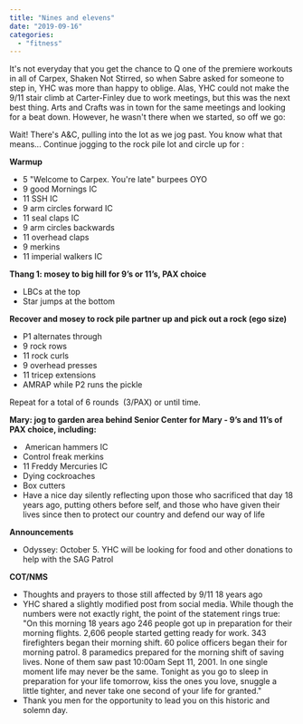 ```yaml
---
title: "Nines and elevens"
date: "2019-09-16"
categories: 
  - "fitness"
---
```


It's not everyday that you get the chance to Q one of the premiere workouts in all of Carpex, Shaken Not Stirred, so when Sabre asked for someone to step in, YHC was more than happy to oblige. Alas, YHC could not make the 9/11 stair climb at Carter-Finley due to work meetings, but this was the next best thing. Arts and Crafts was in town for the same meetings and looking for a beat down. However, he wasn't there when we started, so off we go:

Wait! There's A&C, pulling into the lot as we jog past. You know what that means... Continue jogging to the rock pile lot and circle up for :

**Warmup**

- 5 "Welcome to Carpex. You're late" burpees OYO
- 9 good Mornings IC
- 11 SSH IC
- 9 arm circles forward IC
- 11 seal claps IC
- 9 arm circles backwards 
- 11 overhead claps
- 9 merkins
- 11 imperial walkers IC

**Thang 1: mosey to big hill for 9’s or 11’s, PAX choice**

- LBCs at the top
- Star jumps at the bottom

**Recover and mosey to rock pile partner up and pick out a rock (ego size)**

- P1 alternates through 
- 9 rock rows
- 11 rock curls
- 9 overhead presses
- 11 tricep extensions
- AMRAP while P2 runs the pickle

Repeat for a total of 6 rounds  (3/PAX) or until time. 

**Mary: jog to garden area behind Senior Center for Mary - 9’s and 11’s of PAX choice, including:**

-  American hammers IC
- Control freak merkins 
- 11 Freddy Mercuries IC
- Dying cockroaches 
- Box cutters
- Have a nice day silently reflecting upon those who sacrificed that day 18 years ago, putting others before self, and those who have given their lives since then to protect our country and defend our way of life

**Announcements**

- Odyssey: October 5. YHC will be looking for food and other donations to help with the SAG Patrol

**COT/NMS**

- Thoughts and prayers to those still affected by 9/11 18 years ago
- YHC shared a slightly modified post from social media. While though the numbers were not exactly right, the point of the statement rings true:  
    "On this morning 18 years ago 246 people got up in preparation for their morning flights. 2,606 people started getting ready for work. 343 firefighters began their morning shift. 60 police officers began their for morning patrol. 8 paramedics prepared for the morning shift of saving lives. None of them saw past 10:00am Sept 11, 2001. In one single moment life may never be the same. Tonight as you go to sleep in preparation for your life tomorrow, kiss the ones you love, snuggle a little tighter, and never take one second of your life for granted."
- Thank you men for the opportunity to lead you on this historic and solemn day.
